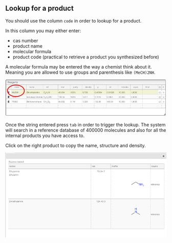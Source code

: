 ## Lookup for a product

You should use the column `code` in order to lookup for a product.

In this column you may either enter:

- cas number
- product name
- molecular formula
- product code (practical to retrieve a product you synthesized before)

A molecular formula may be entered the way a chemist think about it. Meaning you are allowed to use groups and parenthesis like `(MeCH)2NH`.

<img src="lookup.png">

Once the string entered press `tab` in order to trigger the lookup. The system will search in a reference database of 400000 molecules and also for all the internal products you have access to.

Click on the right product to copy the name, structure and density.

<img src="list.png">
